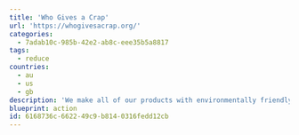 ```yaml
---
title: 'Who Gives a Crap'
url: 'https://whogivesacrap.org/'
categories:
  - 7adab10c-985b-42e2-ab8c-eee35b5a8817
tags:
  - reduce
countries:
  - au
  - us
  - gb
description: 'We make all of our products with environmentally friendly materials, and we donate 50% of our profits to help build toilets for those in need.'
blueprint: action
id: 6168736c-6622-49c9-b814-0316fedd12cb
---
```


